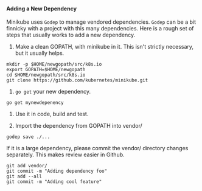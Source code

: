#### Adding a New Dependency
Minikube uses `Godep` to manage vendored dependencies.
`Godep` can be a bit finnicky with a project with this many dependencies.
Here is a rough set of steps that usually works to add a new dependency.

1. Make a clean GOPATH, with minikube in it.
  This isn't strictly necessary, but it usually helps.

  ```shell
  mkdir -p $HOME/newgopath/src/k8s.io
  export GOPATH=$HOME/newgopath
  cd $HOME/newgopath/src/k8s.io
  git clone https://github.com/kubernetes/minikube.git
  ```

1. `go get` your new dependency.
  ```shell
  go get mynewdepenency
  ```

1. Use it in code, build and test.

1. Import the dependency from GOPATH into vendor/
  ```shell
  godep save ./...
  ```

  If it is a large dependency, please commit the vendor/ directory changes separately.
  This makes review easier in Github.

  ```shell
  git add vendor/
  git commit -m "Adding dependency foo"
  git add --all
  git commit -m "Adding cool feature"
  ```
